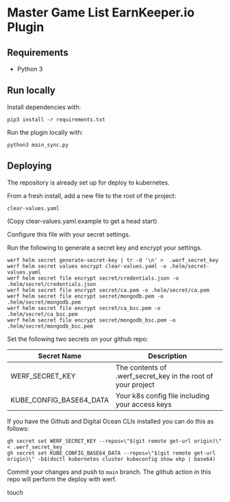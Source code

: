 # Master Game List EarnKeeper.io Plugin

## Requirements

- Python 3

## Run locally

Install dependencies with:

```
pip3 install -r requirements.txt
```

Run the plugin locally with:

```
python3 main_sync.py
```

## Deploying

The repository is already set up for deploy to kubernetes.

From a fresh install, add a new file to the root of the project:

```
clear-values.yaml
```

(Copy clear-values.yaml.example to get a head start)

Configure this file with your secret settings.

Run the following to generate a secret key and encrypt your settings.

```
werf helm secret generate-secret-key | tr -d '\n' >  .werf_secret_key
werf helm secret values encrypt clear-values.yaml -o .helm/secret-values.yaml
werf helm secret file encrypt secret/credentials.json -o .helm/secret/credentials.json
werf helm secret file encrypt secret/ca.pem -o .helm/secret/ca.pem
werf helm secret file encrypt secret/mongodb.pem -o .helm/secret/mongodb.pem
werf helm secret file encrypt secret/ca_bsc.pem -o .helm/secret/ca_bsc.pem
werf helm secret file encrypt secret/mongodb_bsc.pem -o .helm/secret/mongodb_bsc.pem
```

Set the following two secrets on your github repo:

| Secret Name             | Description                                                  |
| ----------------------- | ------------------------------------------------------------ |
| WERF_SECRET_KEY         | The contents of .werf_secret_key in the root of your project |
| KUBE_CONFIG_BASE64_DATA | Your k8s config file including your access keys              |

If you have the Github and Digital Ocean CLIs installed you can do this as follows:

```
gh secret set WERF_SECRET_KEY --repos=\"$(git remote get-url origin)\" < .werf_secret_key
gh secret set KUBE_CONFIG_BASE64_DATA --repos=\"$(git remote get-url origin)\" -b$(doctl kubernetes cluster kubeconfig show ekp | base64)
```

Commit your changes and push to `main` branch. The github action in this repo will perform the deploy with werf.

touch